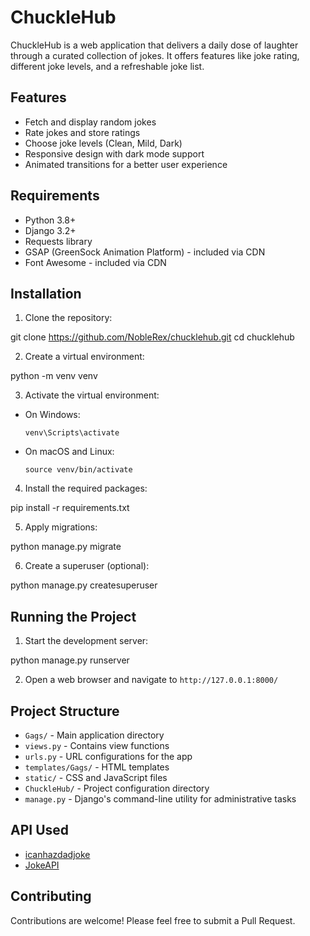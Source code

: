 # ChuckleHub

ChuckleHub is a web application that delivers a daily dose of laughter through a curated collection of jokes. It offers features like joke rating, different joke levels, and a refreshable joke list.

## Features

- Fetch and display random jokes
- Rate jokes and store ratings
- Choose joke levels (Clean, Mild, Dark)
- Responsive design with dark mode support
- Animated transitions for a better user experience

## Requirements

- Python 3.8+
- Django 3.2+
- Requests library
- GSAP (GreenSock Animation Platform) - included via CDN
- Font Awesome - included via CDN

## Installation

1. Clone the repository:

git clone https://github.com/NobleRex/chucklehub.git
cd chucklehub

2. Create a virtual environment:

python -m venv venv

3. Activate the virtual environment:

- On Windows:
  ```
  venv\Scripts\activate
  ```
- On macOS and Linux:
  ```
  source venv/bin/activate
  ```

4. Install the required packages:

pip install -r requirements.txt

5. Apply migrations:

python manage.py migrate

6. Create a superuser (optional):

python manage.py createsuperuser

## Running the Project

1. Start the development server:

python manage.py runserver

2. Open a web browser and navigate to `http://127.0.0.1:8000/`

## Project Structure

- `Gags/` - Main application directory
- `views.py` - Contains view functions
- `urls.py` - URL configurations for the app
- `templates/Gags/` - HTML templates
- `static/` - CSS and JavaScript files
- `ChuckleHub/` - Project configuration directory
- `manage.py` - Django's command-line utility for administrative tasks

## API Used

- [icanhazdadjoke](https://icanhazdadjoke.com/api)
- [JokeAPI](https://v2.jokeapi.dev/)

## Contributing

Contributions are welcome! Please feel free to submit a Pull Request.

